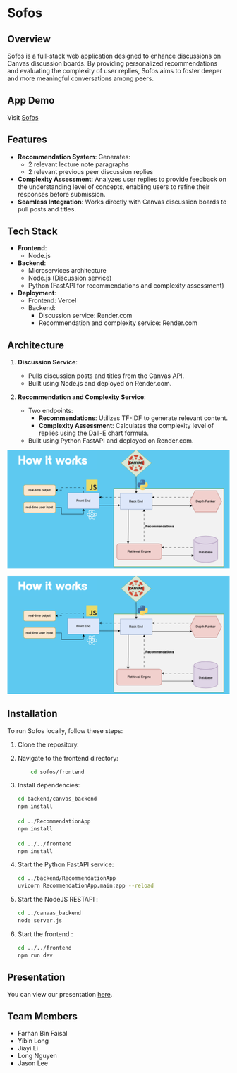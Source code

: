 # Sofos

## Overview

Sofos is a full-stack web application designed to enhance discussions on Canvas discussion boards. By providing personalized recommendations and evaluating the complexity of user replies, Sofos aims to foster deeper and more meaningful conversations among peers.

## App Demo
Visit [Sofos](https://sofos-2024.vercel.app)

## Features

- **Recommendation System**: Generates:
  - 2 relevant lecture note paragraphs
  - 2 relevant previous peer discussion replies
- **Complexity Assessment**: Analyzes user replies to provide feedback on the understanding level of concepts, enabling users to refine their responses before submission.
- **Seamless Integration**: Works directly with Canvas discussion boards to pull posts and titles.

## Tech Stack

- **Frontend**: 
  - Node.js
- **Backend**:
  - Microservices architecture
  - Node.js (Discussion service)
  - Python (FastAPI for recommendations and complexity assessment)
- **Deployment**:
  - Frontend: Vercel
  - Backend:
    - Discussion service: Render.com
    - Recommendation and complexity service: Render.com

## Architecture

1. **Discussion Service**: 
   - Pulls discussion posts and titles from the Canvas API.
   - Built using Node.js and deployed on Render.com.

2. **Recommendation and Complexity Service**:
   - Two endpoints:
     - **Recommendations**: Utilizes TF-IDF to generate relevant content.
     - **Complexity Assessment**: Calculates the complexity level of replies using the Dall-E chart formula.
   - Built using Python FastAPI and deployed on Render.com.

![Architecture Diagram](https://github.com/Farhan-Faisal/five_guys-la-2024/blob/67b174d9273ebdeb45ee62b93366abd8628e395e/frontend/public/architecture.png)

<img src="https://github.com/Farhan-Faisal/five_guys-la-2024/blob/67b174d9273ebdeb45ee62b93366abd8628e395e/frontend/public/architecture.png" alt="Architecture Diagram" />



## Installation

To run Sofos locally, follow these steps:

1. Clone the repository.  
2. Navigate to the frontend directory:
    ```bash
        cd sofos/frontend
    ```

3. Install dependencies:  
    ```bash
    cd backend/canvas_backend
    npm install

    cd ../RecommendationApp
    npm install

    cd ../../frontend
    npm install
    ```

4. Start the Python FastAPI service:
    ```bash
    cd ../backend/RecommendationApp
    uvicorn RecommendationApp.main:app --reload
    ```

5. Start the NodeJS RESTAPI :
    ```bash
    cd ../canvas_backend
    node server.js
    ```

6. Start the frontend :
    ```bash
    cd ../../frontend
    npm run dev
    ```

## Presentation
You can view our presentation [here](https://github.com/Farhan-Faisal/five_guys-la-2024/raw/refs/heads/main/useful_instructions/sofos.pptx).


## Team Members  
- Farhan Bin Faisal
- Yibin Long
- Jiayi Li
- Long Nguyen
- Jason Lee